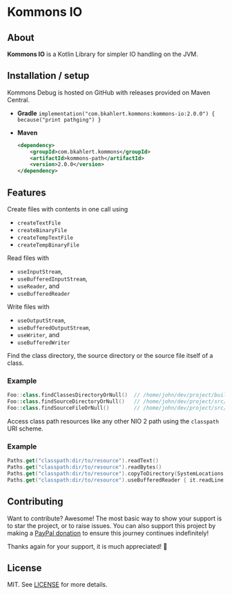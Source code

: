# Kommons IO

## About

**Kommons IO** is a Kotlin Library for simpler IO handling on the JVM.

## Installation / setup

Kommons Debug is hosted on GitHub with releases provided on Maven Central.

* **Gradle** `implementation("com.bkahlert.kommons:kommons-io:2.0.0") { because("print pathging") }`

* **Maven**
  ```xml
  <dependency>
      <groupId>com.bkahlert.kommons</groupId>
      <artifactId>kommons-path</artifactId>
      <version>2.0.0</version>
  </dependency>
  ```

## Features

Create files with contents in one call using

- `createTextFile`
- `createBinaryFile`
- `createTempTextFile`
- `createTempBinaryFile`

Read files with

- `useInputStream`,
- `useBufferedInputStream`,
- `useReader`, and
- `useBufferedReader`

Write files with

- `useOutputStream`,
- `useBufferedOutputStream`,
- `useWriter`, and
- `useBufferedWriter`

Find the class directory, the source directory or the source file itself of a class.

### Example

```kotlin
Foo::class.findClassesDirectoryOrNull()  // /home/john/dev/project/build/classes/kotlin/jvm/test
Foo::class.findSourceDirectoryOrNull()   // /home/john/dev/project/src/jvmTest/kotlin
Foo::class.findSourceFileOrNull()        // /home/john/dev/project/src/jvmTest/kotlin/packages/source.kt
```

Access class path resources like any other NIO 2 path using the `classpath` URI scheme.

### Example

```kotlin
Paths.get("classpath:dir/to/resource").readText()
Paths.get("classpath:dir/to/resource").readBytes()
Paths.get("classpath:dir/to/resource").copyToDirectory(SystemLocations.Temp)
Paths.get("classpath:dir/to/resource").useBufferedReader { it.readLine() }
```

## Contributing

Want to contribute? Awesome! The most basic way to show your support is to star the project, or to raise issues. You can also support this project by making
a [PayPal donation](https://www.paypal.me/bkahlert) to ensure this journey continues indefinitely!

Thanks again for your support, it is much appreciated! :pray:

## License

MIT. See [LICENSE](LICENSE) for more details.
